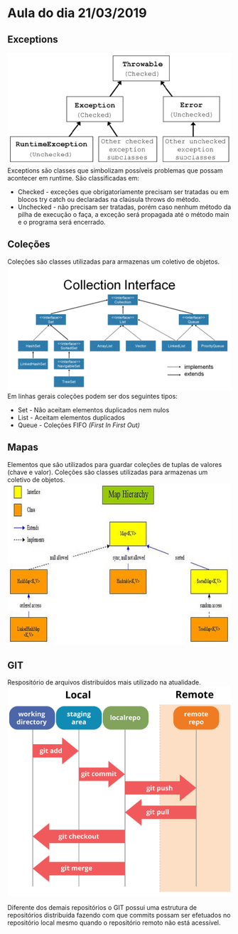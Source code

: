 
# Aula do dia 21/03/2019
## Exceptions
![Hierarquia de classes de Exceptions](../imagens/exceptionhierarchy3.png  "Hierarquia de classes de Exceptions")
Exceptions são classes que simbolizam possíveis problemas que possam acontecer em runtime. São classificadas em:
 * Checked - exceções que obrigatoriamente precisam ser tratadas ou em blocos try catch ou declaradas na claúsula throws do método.
 * Unchecked - não precisam ser tratadas, porém caso nenhum método da pilha de execução o faça, a exceção será propagada até o método main e o programa será encerrado.

## Coleções 
Coleções são classes utilizadas para armazenas um coletivo de objetos. 
![Hierarquia de classes de Collections](../imagens/class-and-interface-hierarchy.png  "Hierarquia de classes de Collections")
Em linhas gerais coleções podem ser dos seguintes tipos:
 * Set - Não aceitam elementos duplicados nem nulos
 * List - Aceitam elementos duplicados
 * Queue - Coleções FIFO *(First In First Out)* 
  
 ## Mapas
 Elementos que são utilizados para guardar coleções de tuplas de valores (chave e valor).
 Coleções são classes utilizadas para armazenas um coletivo de objetos. 
![Hierarquia de mapas](../imagens/maphierarchy.jpg  "Hierarquia de mapas")

## GIT
 Respositório de arquivos distribuídos mais utilizado na atualidade.
 ![Estrutura e Comandos GIT](../imagens/git_commands.png  "Estrutura e Comandos GIT")
 
 Diferente dos demais repositórios o GIT possui uma estrutura de repositórios distribuída fazendo com que commits possam ser efetuados no repositório local mesmo quando o repositório remoto não está acessível. 
 
 
 
 
 

